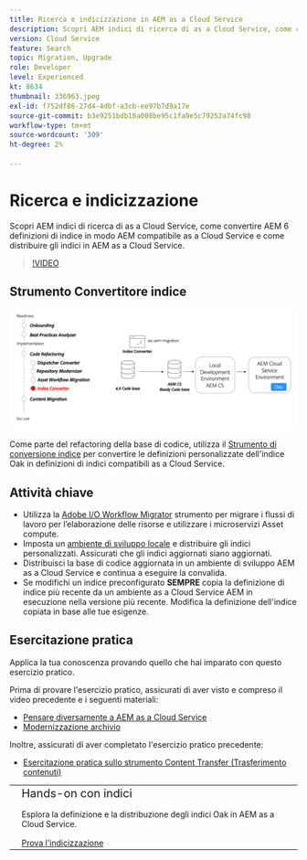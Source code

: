 ```yaml
---
title: Ricerca e indicizzazione in AEM as a Cloud Service
description: Scopri AEM indici di ricerca di as a Cloud Service, come convertire le definizioni AEM 6 e come distribuire gli indici.
version: Cloud Service
feature: Search
topic: Migration, Upgrade
role: Developer
level: Experienced
kt: 8634
thumbnail: 336963.jpeg
exl-id: f752df86-27d4-4dbf-a3cb-ee97b7d9a17e
source-git-commit: b3e9251bdb18a008be95c1fa9e5c79252a74fc98
workflow-type: tm+mt
source-wordcount: '309'
ht-degree: 2%

---
```


# Ricerca e indicizzazione

Scopri AEM indici di ricerca di as a Cloud Service, come convertire AEM 6 definizioni di indice in modo AEM compatibile as a Cloud Service e come distribuire gli indici in AEM as a Cloud Service.

>[!VIDEO](https://video.tv.adobe.com/v/336963?quality=12&learn=on)

## Strumento Convertitore indice

![Strumento Convertitore indice](./assets/index-converter.png)

Come parte del refactoring della base di codice, utilizza il [Strumento di conversione indice](https://github.com/adobe/aio-cli-plugin-aem-cloud-service-migration#command-aio-aem-migrationindex-converter) per convertire le definizioni personalizzate dell&#39;indice Oak in definizioni di indici compatibili as a Cloud Service.

## Attività chiave

+ Utilizza la [Adobe I/O Workflow Migrator](https://github.com/adobe/aio-cli-plugin-aem-cloud-service-migration#command-aio-aem-migrationindex-converter) strumento per migrare i flussi di lavoro per l’elaborazione delle risorse e utilizzare i microservizi Asset compute.
+ Imposta un [ambiente di sviluppo locale](https://experienceleague.adobe.com/docs/experience-manager-learn/cloud-service/local-development-environment-set-up/overview.html?lang=it) e distribuire gli indici personalizzati. Assicurati che gli indici aggiornati siano aggiornati.
+ Distribuisci la base di codice aggiornata in un ambiente di sviluppo AEM as a Cloud Service e continua a eseguire la convalida.
+ Se modifichi un indice preconfigurato **SEMPRE** copia la definizione di indice più recente da un ambiente as a Cloud Service AEM in esecuzione nella versione più recente. Modifica la definizione dell&#39;indice copiata in base alle tue esigenze.

## Esercitazione pratica

Applica la tua conoscenza provando quello che hai imparato con questo esercizio pratico.

Prima di provare l&#39;esercizio pratico, assicurati di aver visto e compreso il video precedente e i seguenti materiali:

+ [Pensare diversamente a AEM as a Cloud Service](./introduction.md)
+ [Modernizzazione archivio](./repository-modernization.md)

Inoltre, assicurati di aver completato l&#39;esercizio pratico precedente:

+ [Esercitazione pratica sullo strumento Content Transfer (Trasferimento contenuti)](./content-migration/content-transfer-tool.md#hands-on-exercise)

<table style="border-width:0">
    <tr>
        <td style="width:150px">
            <a  rel="noreferrer"
                target="_blank"
                href="https://github.com/adobe/aem-cloud-engineering-video-series-exercises/tree/session7-indexes#cloud-acceleration-bootcamp---session-7-search-and-indexing"><img alt="Esercitazione pratica dell’archivio GitHub" src="./assets/github.png"/>
            </a>        
        </td>
        <td style="width:100%;margin-bottom:1rem;">
            <div style="font-size:1.25rem;font-weight:400;">Hands-on con indici</div>
            <p style="margin:1rem 0">
                Esplora la definizione e la distribuzione degli indici Oak in AEM as a Cloud Service.
            </p>
            <a  rel="noreferrer"
                target="_blank"
                href="https://github.com/adobe/aem-cloud-engineering-video-series-exercises/tree/session7-indexes#cloud-acceleration-bootcamp---session-7-search-and-indexing" class="spectrum-Button spectrum-Button--primary spectrum-Button--sizeM">
                <span class="spectrum-Button-label has-no-wrap has-text-weight-bold">Prova l'indicizzazione</span>
            </a>
        </td>
    </tr>
</table>
